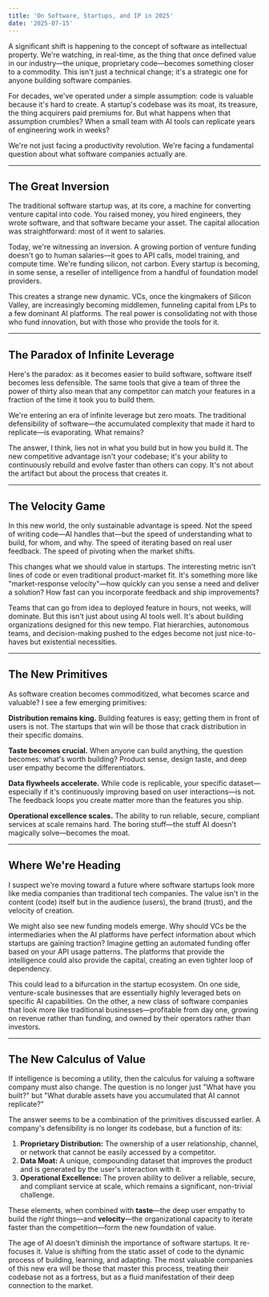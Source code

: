 ```yaml
---
title: 'On Software, Startups, and IP in 2025'
date: '2025-07-15'
---
```


A significant shift is happening to the concept of software as intellectual property. We're watching, in real-time, as the thing that once defined value in our industry—the unique, proprietary code—becomes something closer to a commodity. This isn't just a technical change; it's a strategic one for anyone building software companies.

For decades, we've operated under a simple assumption: code is valuable because it's hard to create. A startup's codebase was its moat, its treasure, the thing acquirers paid premiums for. But what happens when that assumption crumbles? When a small team with AI tools can replicate years of engineering work in weeks?

We're not just facing a productivity revolution. We're facing a fundamental question about what software companies actually are.

---

## The Great Inversion

The traditional software startup was, at its core, a machine for converting venture capital into code. You raised money, you hired engineers, they wrote software, and that software became your asset. The capital allocation was straightforward: most of it went to salaries.

Today, we're witnessing an inversion. A growing portion of venture funding doesn't go to human salaries—it goes to API calls, model training, and compute time. We're funding silicon, not carbon. Every startup is becoming, in some sense, a reseller of intelligence from a handful of foundation model providers.

This creates a strange new dynamic. VCs, once the kingmakers of Silicon Valley, are increasingly becoming middlemen, funneling capital from LPs to a few dominant AI platforms. The real power is consolidating not with those who fund innovation, but with those who provide the tools for it.

---

## The Paradox of Infinite Leverage

Here's the paradox: as it becomes easier to build software, software itself becomes less defensible. The same tools that give a team of three the power of thirty also mean that any competitor can match your features in a fraction of the time it took you to build them.

We're entering an era of infinite leverage but zero moats. The traditional defensibility of software—the accumulated complexity that made it hard to replicate—is evaporating. What remains?

The answer, I think, lies not in what you build but in how you build it. The new competitive advantage isn't your codebase; it's your ability to continuously rebuild and evolve faster than others can copy. It's not about the artifact but about the process that creates it.

---

## The Velocity Game

In this new world, the only sustainable advantage is speed. Not the speed of writing code—AI handles that—but the speed of understanding what to build, for whom, and why. The speed of iterating based on real user feedback. The speed of pivoting when the market shifts.

This changes what we should value in startups. The interesting metric isn't lines of code or even traditional product-market fit. It's something more like "market-response velocity"—how quickly can you sense a need and deliver a solution? How fast can you incorporate feedback and ship improvements?

Teams that can go from idea to deployed feature in hours, not weeks, will dominate. But this isn't just about using AI tools well. It's about building organizations designed for this new tempo. Flat hierarchies, autonomous teams, and decision-making pushed to the edges become not just nice-to-haves but existential necessities.

---

## The New Primitives

As software creation becomes commoditized, what becomes scarce and valuable? I see a few emerging primitives:

**Distribution remains king.** Building features is easy; getting them in front of users is not. The startups that win will be those that crack distribution in their specific domains.

**Taste becomes crucial.** When anyone can build anything, the question becomes: what's worth building? Product sense, design taste, and deep user empathy become the differentiators.

**Data flywheels accelerate.** While code is replicable, your specific dataset—especially if it's continuously improving based on user interactions—is not. The feedback loops you create matter more than the features you ship.

**Operational excellence scales.** The ability to run reliable, secure, compliant services at scale remains hard. The boring stuff—the stuff AI doesn't magically solve—becomes the moat.

---

## Where We're Heading

I suspect we're moving toward a future where software startups look more like media companies than traditional tech companies. The value isn't in the content (code) itself but in the audience (users), the brand (trust), and the velocity of creation.

We might also see new funding models emerge. Why should VCs be the intermediaries when the AI platforms have perfect information about which startups are gaining traction? Imagine getting an automated funding offer based on your API usage patterns. The platforms that provide the intelligence could also provide the capital, creating an even tighter loop of dependency.

This could lead to a bifurcation in the startup ecosystem. On one side, venture-scale businesses that are essentially highly leveraged bets on specific AI capabilities. On the other, a new class of software companies that look more like traditional businesses—profitable from day one, growing on revenue rather than funding, and owned by their operators rather than investors.

---

## The New Calculus of Value

If intelligence is becoming a utility, then the calculus for valuing a software company must also change. The question is no longer just "What have you built?" but "What durable assets have you accumulated that AI cannot replicate?"

The answer seems to be a combination of the primitives discussed earlier. A company's defensibility is no longer its codebase, but a function of its:

1.  **Proprietary Distribution:** The ownership of a user relationship, channel, or network that cannot be easily accessed by a competitor.
2.  **Data Moat:** A unique, compounding dataset that improves the product and is generated by the user's interaction with it.
3.  **Operational Excellence:** The proven ability to deliver a reliable, secure, and compliant service at scale, which remains a significant, non-trivial challenge.

These elements, when combined with **taste**—the deep user empathy to build the *right* things—and **velocity**—the organizational capacity to iterate faster than the competition—form the new foundation of value.

The age of AI doesn't diminish the importance of software startups. It re-focuses it. Value is shifting from the static asset of code to the dynamic process of building, learning, and adapting. The most valuable companies of this new era will be those that master this process, treating their codebase not as a fortress, but as a fluid manifestation of their deep connection to the market. 